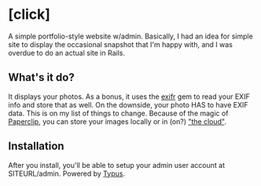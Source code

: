 # [click]

A simple portfolio-style website w/admin. Basically, I had an idea for simple site to display the occasional
snapshot that I'm happy with, and I was overdue to do an actual site in Rails. 

## What's it do?

It displays your photos. As a bonus, it uses the [exifr](http://exifr.rubyforge.org/) gem to read your EXIF
info and store that as well. On the downside, your photo HAS to have EXIF data. This is on my list of things
to change. Because of the magic of [Paperclip](https://github.com/thoughtbot/paperclip), you can store your images locally or in (on?) ["the cloud"](http://meme.goettner.net/tothecloud).

## Installation

After you install, you'll be able to setup your admin user account at SITEURL/admin. Powered by [Typus](https://github.com/fesplugas/typus/wiki). 




